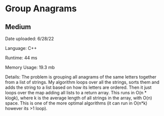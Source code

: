 
# Group Anagrams

## Medium

Date uploaded: 6/28/22

Language: C++

Runtime: 44 ms

Memory Usage: 19.3 mb

Details: The problem is grouping all anagrams of the same letters together from a list of strings. My algorithm loops over all the strings, sorts them and adds the string to a list based on how its letters are ordered. Then it just loops over the map adding all lists to a return array. This runs in O(n \* klogk), where k is the average length of all strings in the array, with O(n) space. This is one of the more optimal algorithms (it can run in O(n\*k) however its >1 loop).
